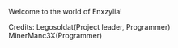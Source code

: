 Welcome to the world of Enxzylia!

Credits:
Legosoldat(Project leader, Programmer)
MinerManc3X(Programmer)